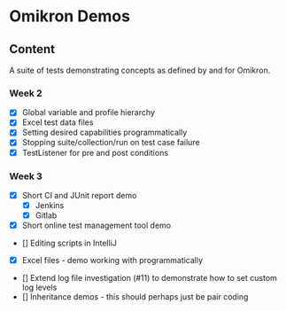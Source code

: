 # Omikron Demos

## Content
A suite of tests demonstrating concepts as defined by and for Omikron.

### Week 2

- [x] Global variable and profile hierarchy
- [x] Excel test data files
- [x] Setting desired capabilities programmatically
- [x] Stopping suite/collection/run on test case failure
- [x] TestListener for pre and post conditions

### Week 3

- [x] Short CI and JUnit report demo
	- [x] Jenkins
	- [x] Gitlab
- [x] Short online test management tool demo
- [] Editing scripts in IntelliJ
- [x] Excel files - demo working with programmatically
- [] Extend log file investigation (#11) to demonstrate how to set custom log levels
- [] Inheritance demos - this should perhaps just be pair coding
 

